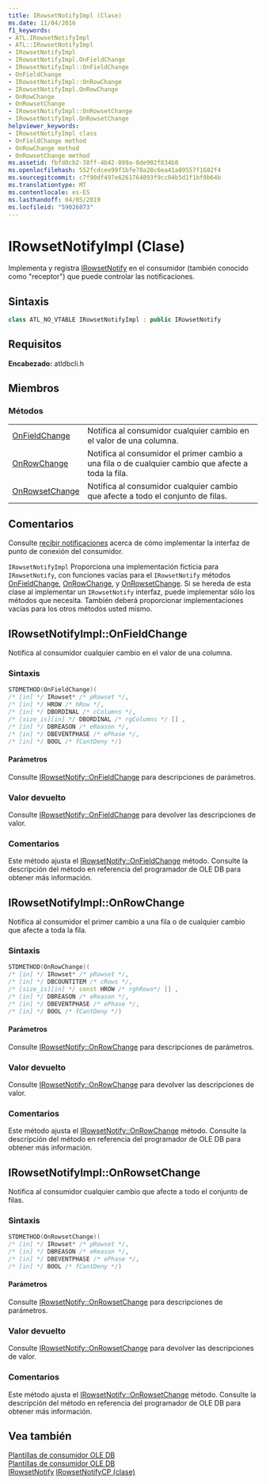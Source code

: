 ```yaml
---
title: IRowsetNotifyImpl (Clase)
ms.date: 11/04/2016
f1_keywords:
- ATL.IRowsetNotifyImpl
- ATL::IRowsetNotifyImpl
- IRowsetNotifyImpl
- IRowsetNotifyImpl.OnFieldChange
- IRowsetNotifyImpl::OnFieldChange
- OnFieldChange
- IRowsetNotifyImpl::OnRowChange
- IRowsetNotifyImpl.OnRowChange
- OnRowChange
- OnRowsetChange
- IRowsetNotifyImpl::OnRowsetChange
- IRowsetNotifyImpl.OnRowsetChange
helpviewer_keywords:
- IRowsetNotifyImpl class
- OnFieldChange method
- OnRowChange method
- OnRowsetChange method
ms.assetid: fbfd0cb2-38ff-4b42-899a-8de902f834b8
ms.openlocfilehash: 552fcdcee99f1bfe78a28c6ea41a89557f1682f4
ms.sourcegitcommit: c7f90df497e6261764893f9cc04b5d1f1bf0b64b
ms.translationtype: MT
ms.contentlocale: es-ES
ms.lasthandoff: 04/05/2019
ms.locfileid: "59026073"
---
```

# <a name="irowsetnotifyimpl-class"></a>IRowsetNotifyImpl (Clase)

Implementa y registra [IRowsetNotify](/previous-versions/windows/desktop/ms712959(v=vs.85)) en el consumidor (también conocido como "receptor") que puede controlar las notificaciones.

## <a name="syntax"></a>Sintaxis

```cpp
class ATL_NO_VTABLE IRowsetNotifyImpl : public IRowsetNotify
```

## <a name="requirements"></a>Requisitos

**Encabezado:** atldbcli.h

## <a name="members"></a>Miembros

### <a name="methods"></a>Métodos

|||
|-|-|
|[OnFieldChange](#onfieldchange)|Notifica al consumidor cualquier cambio en el valor de una columna.|
|[OnRowChange](#onrowchange)|Notifica al consumidor el primer cambio a una fila o de cualquier cambio que afecte a toda la fila.|
|[OnRowsetChange](#onrowsetchange)|Notifica al consumidor cualquier cambio que afecte a todo el conjunto de filas.|

## <a name="remarks"></a>Comentarios

Consulte [recibir notificaciones](../../data/oledb/receiving-notifications.md) acerca de cómo implementar la interfaz de punto de conexión del consumidor.

`IRowsetNotifyImpl` Proporciona una implementación ficticia para `IRowsetNotify`, con funciones vacías para el `IRowsetNotify` métodos [OnFieldChange](/previous-versions/windows/desktop/ms715961(v=vs.85)), [OnRowChange](/previous-versions/windows/desktop/ms722694(v=vs.85)), y [OnRowsetChange](/previous-versions/windows/desktop/ms722669(v=vs.85)). Si se hereda de esta clase al implementar un `IRowsetNotify` interfaz, puede implementar sólo los métodos que necesita. También deberá proporcionar implementaciones vacías para los otros métodos usted mismo.

## <a name="onfieldchange"></a> IRowsetNotifyImpl::OnFieldChange

Notifica al consumidor cualquier cambio en el valor de una columna.

### <a name="syntax"></a>Sintaxis

```cpp
STDMETHOD(OnFieldChange)(
/* [in] */ IRowset* /* pRowset */,
/* [in] */ HROW /* hRow */,
/* [in] */ DBORDINAL /* cColumns */,
/* [size_is][in] */ DBORDINAL /* rgColumns */ [] ,
/* [in] */ DBREASON /* eReason */,
/* [in] */ DBEVENTPHASE /* ePhase */,
/* [in] */ BOOL /* fCantDeny */)
```

#### <a name="parameters"></a>Parámetros

Consulte [IRowsetNotify::OnFieldChange](/previous-versions/windows/desktop/ms715961(v=vs.85)) para descripciones de parámetros.

### <a name="return-value"></a>Valor devuelto

Consulte [IRowsetNotify::OnFieldChange](/previous-versions/windows/desktop/ms715961(v=vs.85)) para devolver las descripciones de valor.

### <a name="remarks"></a>Comentarios

Este método ajusta el [IRowsetNotify::OnFieldChange](/previous-versions/windows/desktop/ms715961(v=vs.85)) método. Consulte la descripción del método en referencia del programador de OLE DB para obtener más información.

## <a name="onrowchange"></a> IRowsetNotifyImpl::OnRowChange

Notifica al consumidor el primer cambio a una fila o de cualquier cambio que afecte a toda la fila.

### <a name="syntax"></a>Sintaxis

```cpp
STDMETHOD(OnRowChange)(
/* [in] */ IRowset* /* pRowset */,
/* [in] */ DBCOUNTITEM /* cRows */,
/* [size_is][in] */ const HROW /* rghRows*/ [] ,
/* [in] */ DBREASON /* eReason */,
/* [in] */ DBEVENTPHASE /* ePhase */,
/* [in] */ BOOL /* fCantDeny */)
```

#### <a name="parameters"></a>Parámetros

Consulte [IRowsetNotify::OnRowChange](/previous-versions/windows/desktop/ms722694(v=vs.85)) para descripciones de parámetros.

### <a name="return-value"></a>Valor devuelto

Consulte [IRowsetNotify::OnRowChange](/previous-versions/windows/desktop/ms722694(v=vs.85)) para devolver las descripciones de valor.

### <a name="remarks"></a>Comentarios

Este método ajusta el [IRowsetNotify::OnRowChange](/previous-versions/windows/desktop/ms722694(v=vs.85)) método. Consulte la descripción del método en referencia del programador de OLE DB para obtener más información.

## <a name="onrowsetchange"></a> IRowsetNotifyImpl::OnRowsetChange

Notifica al consumidor cualquier cambio que afecte a todo el conjunto de filas.

### <a name="syntax"></a>Sintaxis

```cpp
STDMETHOD(OnRowsetChange)(
/* [in] */ IRowset* /* pRowset */,
/* [in] */ DBREASON /* eReason */,
/* [in] */ DBEVENTPHASE /* ePhase */,
/* [in] */ BOOL /* fCantDeny */)
```

#### <a name="parameters"></a>Parámetros

Consulte [IRowsetNotify::OnRowsetChange](/previous-versions/windows/desktop/ms722669(v=vs.85)) para descripciones de parámetros.

### <a name="return-value"></a>Valor devuelto

Consulte [IRowsetNotify::OnRowsetChange](/previous-versions/windows/desktop/ms722669(v=vs.85)) para devolver las descripciones de valor.

### <a name="remarks"></a>Comentarios

Este método ajusta el [IRowsetNotify::OnRowsetChange](/previous-versions/windows/desktop/ms722669(v=vs.85)) método. Consulte la descripción del método en referencia del programador de OLE DB para obtener más información.

## <a name="see-also"></a>Vea también

[Plantillas de consumidor OLE DB](../../data/oledb/ole-db-consumer-templates-cpp.md)<br/>
[Plantillas de consumidor OLE DB](../../data/oledb/ole-db-consumer-templates-cpp.md)<br/>
[IRowsetNotify](/previous-versions/windows/desktop/ms712959(v=vs.85))
[IRowsetNotifyCP (clase)](../../data/oledb/irowsetnotifycp-class.md)